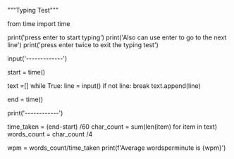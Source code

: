 """Typing Test""" 

from time import time

print('press enter to start typing')
print('Also can use enter to go to the next line')
print('press enter twice to exit the typing test')

input('-------------')


start = time()

text =[]
while True:
    line = input()
    if not line:
        break
    text.append(line)

end = time()

print('------------')

time_taken = (end-start) /60
char_count = sum(len(item) for item in text)
words_count = char_count /4

wpm = words_count/time_taken
print(f'Average wordsperminute is {wpm}')
